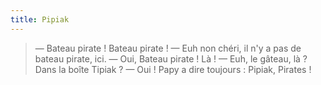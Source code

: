 ```yaml
---
title: Pipiak
---
```


> — Bateau pirate ! Bateau pirate !
> — Euh non chéri, il n'y a pas de bateau pirate, ici.
> — Oui, Bateau pirate ! Là !
> — Euh, le gâteau, là ? Dans la boîte Tipiak ?
> — Oui ! Papy a dire toujours : Pipiak, Pirates !

